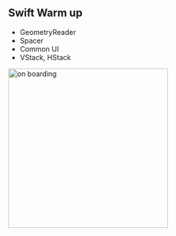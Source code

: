 ## Swift Warm up

- GeometryReader
- Spacer
- Common UI
- VStack, HStack

<img width="322" alt="on boarding" src="https://github.com/user-attachments/assets/725c6f16-2607-41e0-a6a7-8447099bf3d7">
